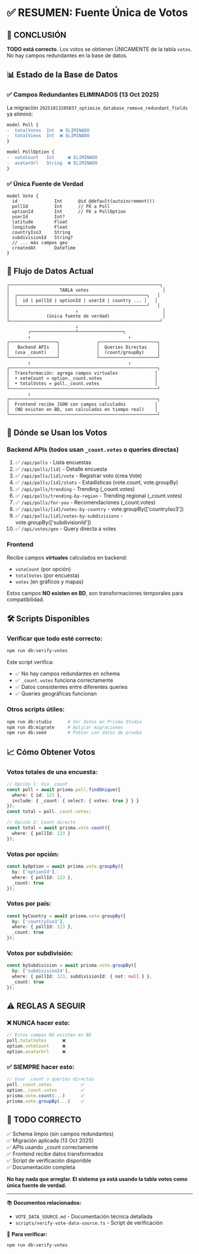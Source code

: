 # ✅ RESUMEN: Fuente Única de Votos

## 🎯 CONCLUSIÓN

**TODO está correcto.** Los votos se obtienen ÚNICAMENTE de la tabla `votes`. No hay campos redundantes en la base de datos.

## 📊 Estado de la Base de Datos

### ✅ Campos Redundantes ELIMINADOS (13 Oct 2025)

La migración `20251013205037_optimize_database_remove_redundant_fields` ya eliminó:

```diff
model Poll {
-  totalVotes  Int  ❌ ELIMINADO
-  totalViews  Int  ❌ ELIMINADO
}

model PollOption {
-  voteCount   Int     ❌ ELIMINADO
-  avatarUrl   String  ❌ ELIMINADO
}
```

### ✅ Única Fuente de Verdad

```prisma
model Vote {
  id              Int      @id @default(autoincrement())
  pollId          Int      // FK a Poll
  optionId        Int      // FK a PollOption
  userId          Int?     
  latitude        Float
  longitude       Float
  countryIso3     String
  subdivisionId   String?
  // ... más campos geo
  createdAt       DateTime
}
```

## 🔄 Flujo de Datos Actual

```
┌─────────────────────────────────────────────────────────┐
│                   TABLA votes                            │
│  ┌─────────────────────────────────────────────────┐   │
│  │  id | pollId | optionId | userId | country ... │   │
│  └─────────────────────────────────────────────────┘   │
│                         ↓                                │
│              (única fuente de verdad)                    │
└─────────────────────────────────────────────────────────┘
                          ↓
        ┌─────────────────┴─────────────────┐
        ↓                                     ↓
┌──────────────────┐              ┌──────────────────────┐
│   Backend APIs   │              │  Queries Directas    │
│  (usa _count)    │              │  (count/groupBy)     │
└──────────────────┘              └──────────────────────┘
        ↓                                     ↓
┌────────────────────────────────────────────────────────┐
│  Transformación: agrega campos virtuales              │
│  • voteCount = option._count.votes                    │
│  • totalVotes = poll._count.votes                     │
└────────────────────────────────────────────────────────┘
        ↓
┌────────────────────────────────────────────────────────┐
│  Frontend recibe JSON con campos calculados           │
│  (NO existen en BD, son calculados en tiempo real)    │
└────────────────────────────────────────────────────────┘
```

## 📍 Dónde se Usan los Votos

### Backend APIs (todos usan `_count.votes` o queries directas)

1. ✅ `/api/polls` - Lista encuestas
2. ✅ `/api/polls/[id]` - Detalle encuesta  
3. ✅ `/api/polls/[id]/vote` - Registrar voto (crea Vote)
4. ✅ `/api/polls/[id]/stats` - Estadísticas (vote.count, vote.groupBy)
5. ✅ `/api/polls/trending` - Trending (_count.votes)
6. ✅ `/api/polls/trending-by-region` - Trending regional (_count.votes)
7. ✅ `/api/polls/for-you` - Recomendaciones (_count.votes)
8. ✅ `/api/polls/[id]/votes-by-country` - vote.groupBy(['countryIso3'])
9. ✅ `/api/polls/[id]/votes-by-subdivisions` - vote.groupBy(['subdivisionId'])
10. ✅ `/api/votes/geo` - Query directa a votes

### Frontend

Recibe campos **virtuales** calculados en backend:
- `voteCount` (por opción)
- `totalVotes` (por encuesta)
- `votes` (en gráficos y mapas)

Estos campos **NO existen en BD**, son transformaciones temporales para compatibilidad.

## 🛠️ Scripts Disponibles

### Verificar que todo esté correcto:

```bash
npm run db:verify-votes
```

Este script verifica:
- ✅ No hay campos redundantes en schema
- ✅ `_count.votes` funciona correctamente
- ✅ Datos consistentes entre diferentes queries
- ✅ Queries geográficas funcionan

### Otros scripts útiles:

```bash
npm run db:studio      # Ver datos en Prisma Studio
npm run db:migrate     # Aplicar migraciones
npm run db:seed        # Poblar con datos de prueba
```

## 📈 Cómo Obtener Votos

### Votos totales de una encuesta:
```typescript
// Opción 1: Via _count
const poll = await prisma.poll.findUnique({
  where: { id: 123 },
  include: { _count: { select: { votes: true } } }
});
const total = poll._count.votes;

// Opción 2: Count directo
const total = await prisma.vote.count({
  where: { pollId: 123 }
});
```

### Votos por opción:
```typescript
const byOption = await prisma.vote.groupBy({
  by: ['optionId'],
  where: { pollId: 123 },
  _count: true
});
```

### Votos por país:
```typescript
const byCountry = await prisma.vote.groupBy({
  by: ['countryIso3'],
  where: { pollId: 123 },
  _count: true
});
```

### Votos por subdivisión:
```typescript
const bySubdivision = await prisma.vote.groupBy({
  by: ['subdivisionId'],
  where: { pollId: 123, subdivisionId: { not: null } },
  _count: true
});
```

## ⚠️ REGLAS A SEGUIR

### ❌ NUNCA hacer esto:
```typescript
// Estos campos NO existen en BD
poll.totalVotes      ❌
option.voteCount     ❌
option.avatarUrl     ❌
```

### ✅ SIEMPRE hacer esto:
```typescript
// Usar _count o queries directas
poll._count.votes           ✅
option._count.votes         ✅
prisma.vote.count(...)      ✅
prisma.vote.groupBy(...)    ✅
```

## 🎉 TODO CORRECTO

✅ Schema limpio (sin campos redundantes)  
✅ Migración aplicada (13 Oct 2025)  
✅ APIs usando _count correctamente  
✅ Frontend recibe datos transformados  
✅ Script de verificación disponible  
✅ Documentación completa  

**No hay nada que arreglar. El sistema ya está usando la tabla votes como única fuente de verdad.**

---

📚 **Documentos relacionados:**
- `VOTE_DATA_SOURCE.md` - Documentación técnica detallada
- `scripts/verify-vote-data-source.ts` - Script de verificación

🔧 **Para verificar:** 
```bash
npm run db:verify-votes
```
